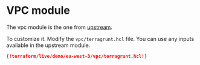 # VPC module

The vpc module is the one from [upstream](https://github.com/terraform-aws-modules/terraform-aws-vpc).

To customize it. Modify the `vpc/terragrunt.hcl` file. You can use any inputs available in the upstream module.

```json
{!terraform/live/demo/eu-west-3/vpc/terragrunt.hcl!}
```
